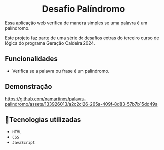 <h1 align="center"> Desafio Palíndromo  </h1>

<p>Essa aplicação web verifica de maneira simples se uma palavra é um palíndromo.</p>
<p>Este projeto faz parte de uma série de desafios extras do terceiro curso de lógica do programa Geração Caldeira 2024.</p>

## Funcionalidades
 - Verifica se a palavra ou frase é um palíndromo.

 ## Demonstração
 


https://github.com/namartinxs/palavra-palindromo/assets/133926013/a2c2c126-265a-409f-8d83-57b7b15dd49a



## :wrench:Tecnologias utilizadas

- ``HTML``
- ``CSS``
- ``JavaScript``



